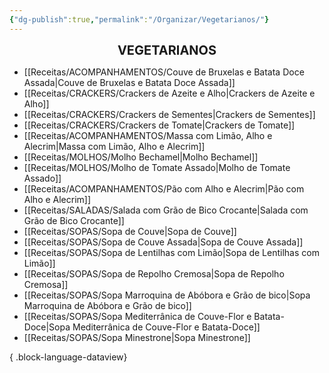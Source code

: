 ```yaml
---
{"dg-publish":true,"permalink":"/Organizar/Vegetarianos/"}
---
```


<div style="text-align: center;"> <span style="font-size: 20px;"><b>VEGETARIANOS</b></span> </div>

- [[Receitas/ACOMPANHAMENTOS/Couve de Bruxelas e Batata Doce Assada\|Couve de Bruxelas e Batata Doce Assada]]
- [[Receitas/CRACKERS/Crackers de Azeite e Alho\|Crackers de Azeite e Alho]]
- [[Receitas/CRACKERS/Crackers de Sementes\|Crackers de Sementes]]
- [[Receitas/CRACKERS/Crackers de Tomate\|Crackers de Tomate]]
- [[Receitas/ACOMPANHAMENTOS/Massa com Limão, Alho e Alecrim\|Massa com Limão, Alho e Alecrim]]
- [[Receitas/MOLHOS/Molho Bechamel\|Molho Bechamel]]
- [[Receitas/MOLHOS/Molho de Tomate Assado\|Molho de Tomate Assado]]
- [[Receitas/ACOMPANHAMENTOS/Pão com Alho e Alecrim\|Pão com Alho e Alecrim]]
- [[Receitas/SALADAS/Salada com Grão de Bico Crocante\|Salada com Grão de Bico Crocante]]
- [[Receitas/SOPAS/Sopa de Couve\|Sopa de Couve]]
- [[Receitas/SOPAS/Sopa de Couve Assada\|Sopa de Couve Assada]]
- [[Receitas/SOPAS/Sopa de Lentilhas com Limão\|Sopa de Lentilhas com Limão]]
- [[Receitas/SOPAS/Sopa de Repolho Cremosa\|Sopa de Repolho Cremosa]]
- [[Receitas/SOPAS/Sopa Marroquina de Abóbora e Grão de bico\|Sopa Marroquina de Abóbora e Grão de bico]]
- [[Receitas/SOPAS/Sopa Mediterrânica de Couve-Flor e Batata-Doce\|Sopa Mediterrânica de Couve-Flor e Batata-Doce]]
- [[Receitas/SOPAS/Sopa Minestrone\|Sopa Minestrone]]

{ .block-language-dataview}
